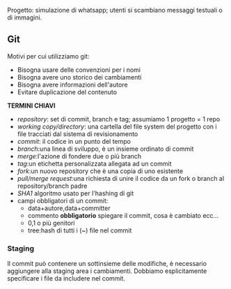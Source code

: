 Progetto: simulazione di whatsapp; utenti si scambiano messaggi testuali o di immagini.

## Git
Motivi per cui utilizziamo git:
- Bisogna usare delle convenzioni per i nomi
- Bisogna avere uno storico dei cambiamenti
- Bisogna avere informazioni dell'autore
- Evitare duplicazione del contenuto

**TERMINI CHIAVI**
- *repository*: set di commit, branch e tag; assumiamo 1 progetto = 1 repo
- *working copy/directory*: una cartella del file system del progetto con i file tracciati dal sistema di revisionamento
- *commit*: il codice in un punto del tempo
- *branch*:una linea di sviluppo, è un insieme ordinato di commit
- *merge*:l'azione di fondere due o più branch
- *tag*:un etichetta personalizzata allegata ad un commit
- *fork*:un nuovo repository che è una copia di uno esistente
- *pull/merge request*:una richiesta di unire il codice da un fork o branch al repository/branch padre
- *SHA1* algoritmo usato per l'hashing di git
- campi obbligatori di un commit:
	- data+autore,data+committer
	- commento **obbligatorio** spiegare il commit, cosa è cambiato ecc...
	- 0,1 o più genitori
	- tree:hash di tutti i (~) file nel commit
### Staging
Il commit può contenere un sottinsieme delle modifiche, è necessario aggiungere alla staging area i cambiamenti. 
Dobbiamo esplicitamente specificare i file da includere nel commit.
